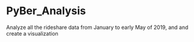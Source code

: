# PyBer_Analysis
Analyze all the rideshare data from January to early May of 2019, and and create a  visualization 
